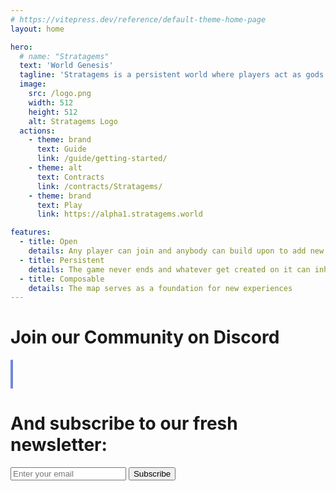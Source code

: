 ```yaml
---
# https://vitepress.dev/reference/default-theme-home-page
layout: home

hero:
  # name: "Stratagems"
  text: 'World Genesis'
  tagline: 'Stratagems is a persistent world where players act as gods and create islands on an endless sea by imbuing them with one of the spirits (montains, forest, grassland, etc...) and hope to collect the same from the other players. Alliances and betrayal are omnipresent as spirits get summoned into the world. The map thus created is a beginning for new experiences.'
  image:
    src: /logo.png
    width: 512
    height: 512
    alt: Stratagems Logo
  actions:
    - theme: brand
      text: Guide
      link: /guide/getting-started/
    - theme: alt
      text: Contracts
      link: /contracts/Stratagems/
    - theme: brand
      text: Play
      link: https://alpha1.stratagems.world

features:
  - title: Open
    details: Any player can join and anybody can build upon to add new mechanics.
  - title: Persistent
    details: The game never ends and whatever get created on it can inherit its lifeline.
  - title: Composable
    details: The map serves as a foundation for new experiences
---
```


<script setup>
import { ref } from 'vue'

const obj = ref({
  type: 'Idle',
  // working: false, TODO
  message: ""
})

function acknowledge() {
  obj.value.type = 'Idle';
}
async function subscribe(e) {
  e.preventDefault();
  console.log("subscribing...");
  const form = document.getElementById('subscribeForm');;
  const formData = new FormData(form);
  const data = new URLSearchParams([...formData]);
  console.log({ data: data.toString() });
  try {
      const result = await fetch(form.action, {
          method: form.method,
          body: data,
      });
      const json = await result.json();
      console.log(json);
      if (json.error) {
          throw new Error(json.error);
      }
      if (json.message) {
        obj.value = {type: 'Success', message : json.message};
      } else {
        obj.value = {type: 'Success', message : "Noted, You'll receive an email to confirm your subscription"};
      }
  } catch (e) {
    obj.value = { type: 'Error', message: e.message || '' + e };
  } finally {
    setTimeout(() => acknowledge(), 5000);
  }
}

</script>

<div class="custom-layout">
 <h1>
			Join our Community on Discord
  </h1>
  <a href="https://community.etherplay.io" target="_blank" rel="noreferer noopener" style="width: min-content; display: block;border-color: #7289da;border-width: 0.2em;border-style: solid;color: #7289da;"><svg style="width: min-content; display: block; width: 6em; height: 3em;" xmlns="http://www.w3.org/2000/svg" fill="currentColor" viewBox="0 0 800 272.1"><path class="st0" d="M142.8 120.1c-5.7 0-10.2 4.9-10.2 11s4.6 11 10.2 11c5.7 0 10.2-4.9 10.2-11s-4.6-11-10.2-11zM106.3 120.1c-5.7 0-10.2 4.9-10.2 11s4.6 11 10.2 11c5.7 0 10.2-4.9 10.2-11 .1-6.1-4.5-11-10.2-11z"></path><path class="st0" d="M191.4 36.9h-134c-11.3 0-20.5 9.2-20.5 20.5v134c0 11.3 9.2 20.5 20.5 20.5h113.4l-5.3-18.3 12.8 11.8 12.1 11.1 21.6 18.7V57.4c-.1-11.3-9.3-20.5-20.6-20.5zm-38.6 129.5s-3.6-4.3-6.6-8c13.1-3.7 18.1-11.8 18.1-11.8-4.1 2.7-8 4.6-11.5 5.9-5 2.1-9.8 3.4-14.5 4.3-9.6 1.8-18.4 1.3-25.9-.1-5.7-1.1-10.6-2.6-14.7-4.3-2.3-.9-4.8-2-7.3-3.4-.3-.2-.6-.3-.9-.5-.2-.1-.3-.2-.4-.2-1.8-1-2.8-1.7-2.8-1.7s4.8 7.9 17.5 11.7c-3 3.8-6.7 8.2-6.7 8.2-22.1-.7-30.5-15.1-30.5-15.1 0-31.9 14.4-57.8 14.4-57.8 14.4-10.7 28-10.4 28-10.4l1 1.2c-18 5.1-26.2 13-26.2 13s2.2-1.2 5.9-2.8c10.7-4.7 19.2-5.9 22.7-6.3.6-.1 1.1-.2 1.7-.2 6.1-.8 13-1 20.2-.2 9.5 1.1 19.7 3.9 30.1 9.5 0 0-7.9-7.5-24.9-12.6l1.4-1.6s13.7-.3 28 10.4c0 0 14.4 25.9 14.4 57.8 0-.1-8.4 14.3-30.5 15zM303.8 79.7h-33.2V117l22.1 19.9v-36.2h11.8c7.5 0 11.2 3.6 11.2 9.4v27.7c0 5.8-3.5 9.7-11.2 9.7h-34v21.1h33.2c17.8.1 34.5-8.8 34.5-29.2v-29.8c.1-20.8-16.6-29.9-34.4-29.9zm174 59.7v-30.6c0-11 19.8-13.5 25.8-2.5l18.3-7.4c-7.2-15.8-20.3-20.4-31.2-20.4-17.8 0-35.4 10.3-35.4 30.3v30.6c0 20.2 17.6 30.3 35 30.3 11.2 0 24.6-5.5 32-19.9l-19.6-9c-4.8 12.3-24.9 9.3-24.9-1.4zM417.3 113c-6.9-1.5-11.5-4-11.8-8.3.4-10.3 16.3-10.7 25.6-.8l14.7-11.3c-9.2-11.2-19.6-14.2-30.3-14.2-16.3 0-32.1 9.2-32.1 26.6 0 16.9 13 26 27.3 28.2 7.3 1 15.4 3.9 15.2 8.9-.6 9.5-20.2 9-29.1-1.8l-14.2 13.3c8.3 10.7 19.6 16.1 30.2 16.1 16.3 0 34.4-9.4 35.1-26.6 1-21.7-14.8-27.2-30.6-30.1zm-67 55.5h22.4V79.7h-22.4v88.8zM728 79.7h-33.2V117l22.1 19.9v-36.2h11.8c7.5 0 11.2 3.6 11.2 9.4v27.7c0 5.8-3.5 9.7-11.2 9.7h-34v21.1H728c17.8.1 34.5-8.8 34.5-29.2v-29.8c0-20.8-16.7-29.9-34.5-29.9zm-162.9-1.2c-18.4 0-36.7 10-36.7 30.5v30.3c0 20.3 18.4 30.5 36.9 30.5 18.4 0 36.7-10.2 36.7-30.5V109c0-20.4-18.5-30.5-36.9-30.5zm14.4 60.8c0 6.4-7.2 9.7-14.3 9.7-7.2 0-14.4-3.1-14.4-9.7V109c0-6.5 7-10 14-10 7.3 0 14.7 3.1 14.7 10v30.3zM682.4 109c-.5-20.8-14.7-29.2-33-29.2h-35.5v88.8h22.7v-28.2h4l20.6 28.2h28L665 138.1c10.7-3.4 17.4-12.7 17.4-29.1zm-32.6 12h-13.2v-20.3h13.2c14.1 0 14.1 20.3 0 20.3z"></path></svg></a>

  <h1>
			And subscribe to our fresh newsletter:
    </h1>

  <form id="subscribeForm" action="https://paragraph.xyz/@etherplay/subscribe" method="GET">
    <!-- TODO <label for="email" class="sr-only">Email address</label> -->
    <input
      id="email"
      name="email"
      type="email"
      placeholder="Enter your email"
						/>
    <button id="submit" class="btn" type="submit">Subscribe</button>
  </form>

</div>
